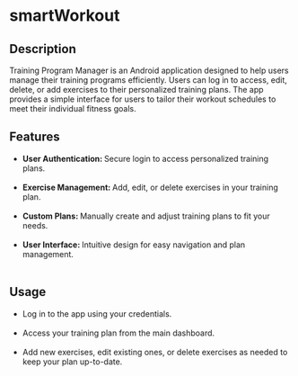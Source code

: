 # smartWorkout

## Description
Training Program Manager is an Android application designed to help users manage their training programs efficiently. Users can log in to access, edit, delete, or add exercises to their personalized training plans. The app provides a simple interface for users to tailor their workout schedules to meet their individual fitness goals.

## Features
<ul>
    <li><b> User Authentication: </b> Secure login to access personalized training plans.</li><br>
    <li><b> Exercise Management: </b> Add, edit, or delete exercises in your training plan.</li><br>
    <li><b> Custom Plans: </b> Manually create and adjust training plans to fit your needs.</li><br>
    <li><b> User Interface: </b> Intuitive design for easy navigation and plan management.</li><br>
</ul>

## Usage
<ul>
    <li> Log in to the app using your credentials.</li><br>
    <li> Access your training plan from the main dashboard.</li><br>
    <li> Add new exercises, edit existing ones, or delete exercises as needed to keep your plan up-to-date.</li><br>
</ul>
